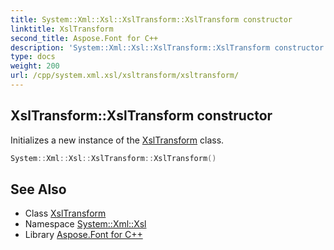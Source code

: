 ```yaml
---
title: System::Xml::Xsl::XslTransform::XslTransform constructor
linktitle: XslTransform
second_title: Aspose.Font for C++
description: 'System::Xml::Xsl::XslTransform::XslTransform constructor. Initializes a new instance of the XslTransform class in C++.'
type: docs
weight: 200
url: /cpp/system.xml.xsl/xsltransform/xsltransform/
---
```

## XslTransform::XslTransform constructor


Initializes a new instance of the [XslTransform](../) class.

```cpp
System::Xml::Xsl::XslTransform::XslTransform()
```

## See Also

* Class [XslTransform](../)
* Namespace [System::Xml::Xsl](../../)
* Library [Aspose.Font for C++](../../../)

